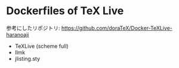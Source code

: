 # Dockerfiles of TeX Live

参考にしたリポジトリ: https://github.com/doraTeX/Docker-TeXLive-haranoaji

- TeXLive (scheme full)
- llmk
- jlisting.sty
